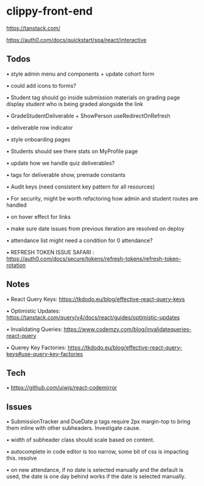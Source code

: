 # clippy-front-end

https://tanstack.com/

https://auth0.com/docs/quickstart/spa/react/interactive


## Todos

• style admin menu and components + update cohort form

• could add icons to forms?

• Student tag should go inside submission materials on grading page
  display student who is being graded alongside the link

• GradeStudentDeliverable + ShowPerson useRedirectOnRefresh

• deliverable row indicator

• style onboarding pages

• Students should see there stats on MyProfile page

• update how we handle quiz deliverables?

• tags for deliverable show, premade constants

• Audit keys (need consistent key pattern for all resources)

• For security, might be worth refactoring how admin and student routes are handled

• on hover effect for links

• make sure date issues from previous iteration are resolved on deploy

• attendance list might need a condition for 0 attendance?

• REFRESH TOKEN ISSUE SAFARI : https://auth0.com/docs/secure/tokens/refresh-tokens/refresh-token-rotation


## Notes

• React Query Keys: https://tkdodo.eu/blog/effective-react-query-keys

• Optimistic Updates: https://tanstack.com/query/v4/docs/react/guides/optimistic-updates

• Invalidating Queries: https://www.codemzy.com/blog/invalidatequeries-react-query

• Querey Key Factories: https://tkdodo.eu/blog/effective-react-query-keys#use-query-key-factories


## Tech

• https://github.com/uiwjs/react-codemirror


## Issues

• SubmissionTracker and DueDate p tags require 2px margin-top to bring them inline with other subheaders. Investigate cause.

• width of subheader class should scale based on content.

• autocomplete in code editor is too narrow, some bit of css is impacting this. resolve

• on new attendance, if no date is selected manually and the default is used, the date is one day behind
  works if the date is selected manually.